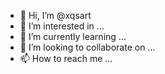 - 👋 Hi, I’m @xqsart
- 👀 I’m interested in ...
- 🌱 I’m currently learning ...
- 💞️ I’m looking to collaborate on ...
- 📫 How to reach me ...

<!---
xqsart/xqsart is a ✨ special ✨ repository because its `README.md` (this file) appears on your GitHub profile.
You can click the Preview link to take a look at your changes.
--->
